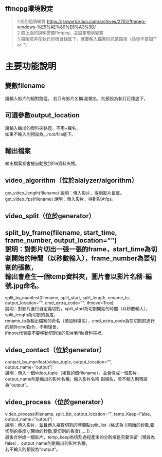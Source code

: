 
## ffmepg環境設定
> 1.先到這個網頁 https://jsnwork.kiiuo.com/archives/2705/ffmpeg-windows-%E5%AE%89%E8%A3%9D/  
> 2.照上面的說明安裝ffmpeg，並設定環境變數  
> 3.檔案若非在執行的根目錄底下，就要輸入檔案的完整路徑（路徑不要加"" or ''）

# 主要功能說明

## 變數filename
>
 請輸入影片的絕對路徑，
 若只有影片名稱.副檔名，則預設為執行目錄底下。

## 可選參數output_location
>
 請輸入輸出的資料夾路徑，不用+檔名，  
 如果不輸入則預設為__root/file底下。

## 輸出檔案
>
 輸出檔案都會被自動放到file資料夾裡。

## video_algorithm（位於alalyzer/algorithm）
>
 get_video_length(filename) 說明：傳入影片，得到影片長度。
 get_video_fps(filename) 說明：傳入影片，得到影片fps。

## video_split（位於generator）
>
 split_by_frame(filename, start_time, frame_number, output_location="")   
 說明：對影片切出一張一張的frame，start_time為切割開始的時間（以秒數輸入），frame_number為要切割的張數，  
       輸出會產生一個temp資料夾，圖片會以影片名稱-編號.jpg命名。  
 --------------------------------------------------------------------------------------------------         
 split_by_manifest(filename, split_start, split_length, rename_to, output_location="", cmd_extra_code="", ifmove=True)   
 說明：對影片進行自定義切割，split_start為切割開始的時間（以秒數輸入），split_length為切割的長度，  
        rename_to為輸出檔案的命名（須加附檔名），cmd_extra_code為在切割前進行的額外cmd指令，不用理會，  
        ifmove代表要不要移動切割後的影片到file資料夾裡。  

## video_contact（位於generator）
>
 contact_by_manifest(video_tuple, output_location="", output_name="output")  
 說明：傳入一個video_tuple（複數的個filename），並合併成一個影片，  
        output_name則是輸出的影片名稱，輸入影片名稱.副檔名，若不輸入則預設為"output"。  

## video_process（位於generator）
>
 video_process(filename, split_list, output_location="", temp_Keep=False, output_name="output")  
 說明：傳入影片，並且傳入複數切割的時間點split_list（格式為 [(開始的秒數,要切割的長度),(開始的秒數,要切割的長度),....]），  
        最後合併成一個影片，temp_keep為切割過程產生的分割檔是否要保留（預設為false），output_name則是輸出的影片名稱，  
        若不輸入則預設為"output"。  